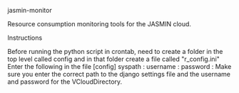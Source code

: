 jasmin-monitor

Resource consumption monitoring tools for the JASMIN cloud.

Instructions

Before running the python script in crontab, need to create a folder in the top level called config and in that folder create a file called "r_config.ini"
Enter the following in the file
[config]
syspath : <pathtothesettings>
username : <username>
password : <password>
Make sure you enter the correct path to the django settings file and the username and password for the VCloudDirectory.


